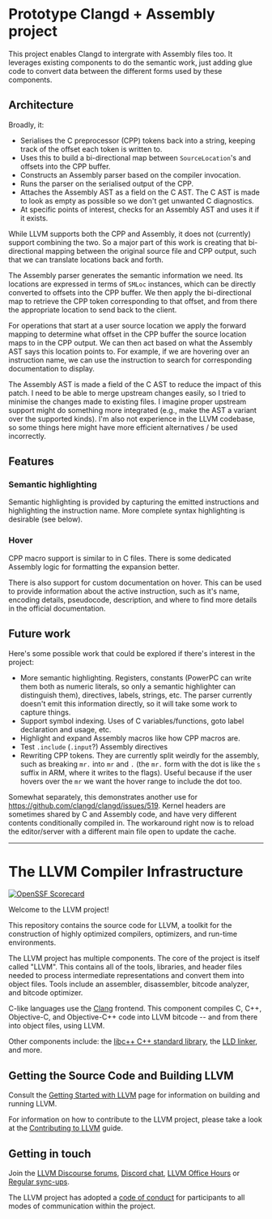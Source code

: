 # Prototype Clangd + Assembly project

This project enables Clangd to intergrate with Assembly files too. It leverages existing components to do the semantic work, just adding glue code to convert data between the different forms used by these components.


## Architecture

Broadly, it:

- Serialises the C preprocessor (CPP) tokens back into a string, keeping track of the offset each token is written to.
- Uses this to build a bi-directional map between `SourceLocation`'s and offsets into the CPP buffer.
- Constructs an Assembly parser based on the compiler invocation.
- Runs the parser on the serialised output of the CPP.
- Attaches the Assembly AST as a field on the C AST. The C AST is made to look as empty as possible so we don't get unwanted C diagnostics.
- At specific points of interest, checks for an Assembly AST and uses it if it exists.

While LLVM supports both the CPP and Assembly, it does not (currently) support combining the two. So a major part of this work is creating that bi-directional mapping between the original source file and CPP output, such that we can translate locations back and forth.

The Assembly parser generates the semantic information we need. Its locations are expressed in terms of `SMLoc` instances, which can be directly converted to offsets into the CPP buffer. We then apply the bi-directional map to retrieve the CPP token corresponding to that offset, and from there the appropriate location to send back to the client.

For operations that start at a user source location we apply the forward mapping to determine what offset in the CPP buffer the source location maps to in the CPP output. We can then act based on what the Assembly AST says this location points to. For example, if we are hovering over an instruction name, we can use the instruction to search for corresponding documentation to display.

The Assembly AST is made a field of the C AST to reduce the impact of this patch. I need to be able to merge upstream changes easily, so I tried to minimise the changes made to existing files. I imagine proper upstream support might do something more integrated (e.g., make the AST a variant over the supported kinds). I'm also not experience in the LLVM codebase, so some things here might have more efficient alternatives / be used incorrectly.


## Features

### Semantic highlighting

Semantic highlighting is provided by capturing the emitted instructions and highlighting the instruction name. More complete syntax highlighting is desirable (see below).


### Hover

CPP macro support is similar to in C files. There is some dedicated Assembly logic for formatting the expansion better.

There is also support for custom documentation on hover. This can be used to provide information about the active instruction, such as it's name, encoding details, pseudocode, description, and where to find more details in the official documentation.


## Future work

Here's some possible work that could be explored if there's interest in the project:

- More semantic highlighting. Registers, constants (PowerPC can write them both as numeric literals, so only a semantic highlighter can distinguish them), directives, labels, strings, etc. The parser currently doesn't emit this information directly, so it will take some work to capture things.
- Support symbol indexing. Uses of C variables/functions, goto label declaration and usage, etc.
- Highlight and expand Assembly macros like how CPP macros are.
- Test `.include` (`.input`?) Assembly directives
- Rewriting CPP tokens. They are currently split weirdly for the assembly, such as breaking `mr.` into `mr` and `.` (the `mr.` form with the dot is like the `s` suffix in ARM, where it writes to the flags). Useful because if the user hovers over the `mr` we want the hover range to include the dot too.

Somewhat separately, this demonstrates another use for https://github.com/clangd/clangd/issues/519. Kernel headers are sometimes shared by C and Assembly code, and have very different contents conditionally compiled in. The workaround right now is to reload the editor/server with a different main file open to update the cache.


--------------------------------------------------------------------------------

# The LLVM Compiler Infrastructure

[![OpenSSF Scorecard](https://api.securityscorecards.dev/projects/github.com/llvm/llvm-project/badge)](https://securityscorecards.dev/viewer/?uri=github.com/llvm/llvm-project)

Welcome to the LLVM project!

This repository contains the source code for LLVM, a toolkit for the
construction of highly optimized compilers, optimizers, and run-time
environments.

The LLVM project has multiple components. The core of the project is
itself called "LLVM". This contains all of the tools, libraries, and header
files needed to process intermediate representations and convert them into
object files. Tools include an assembler, disassembler, bitcode analyzer, and
bitcode optimizer.

C-like languages use the [Clang](http://clang.llvm.org/) frontend. This
component compiles C, C++, Objective-C, and Objective-C++ code into LLVM bitcode
-- and from there into object files, using LLVM.

Other components include:
the [libc++ C++ standard library](https://libcxx.llvm.org),
the [LLD linker](https://lld.llvm.org), and more.

## Getting the Source Code and Building LLVM

Consult the
[Getting Started with LLVM](https://llvm.org/docs/GettingStarted.html#getting-the-source-code-and-building-llvm)
page for information on building and running LLVM.

For information on how to contribute to the LLVM project, please take a look at
the [Contributing to LLVM](https://llvm.org/docs/Contributing.html) guide.

## Getting in touch

Join the [LLVM Discourse forums](https://discourse.llvm.org/), [Discord
chat](https://discord.gg/xS7Z362),
[LLVM Office Hours](https://llvm.org/docs/GettingInvolved.html#office-hours) or
[Regular sync-ups](https://llvm.org/docs/GettingInvolved.html#online-sync-ups).

The LLVM project has adopted a [code of conduct](https://llvm.org/docs/CodeOfConduct.html) for
participants to all modes of communication within the project.
